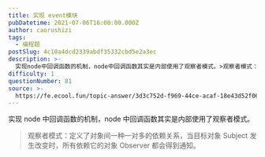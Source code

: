 ```yaml
---
title: 实现 event模块
pubDatetime: 2021-07-06T16:00:00.000Z
author: caorushizi
tags:
  - 编程题
postSlug: 4c10a4dcd2339abdf35332cbd5e2a3ec
description: >-
  实现node中回调函数的机制，node中回调函数其实是内部使用了观察者模式。>观察者模式：定义了对象间一种一对多的依赖关系，当目标对象Subject发生改变时，所有依赖它的对象Observer都会得到
difficulty: 1
questionNumber: 81
source: >-
  https://fe.ecool.fun/topic-answer/3d3c752d-f969-44ce-acaf-18e43d52f069?orderBy=updateTime&order=desc&tagId=26
---
```


实现 node 中回调函数的机制，node 中回调函数其实是内部使用了观察者模式。

> 观察者模式：定义了对象间一种一对多的依赖关系，当目标对象 Subject 发生改变时，所有依赖它的对象 Observer 都会得到通知。
